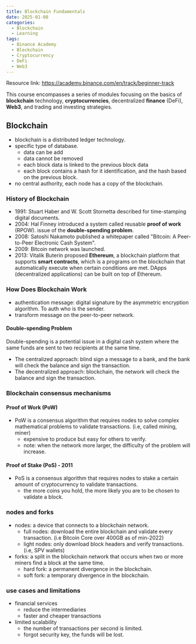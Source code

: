 ```yaml
---
title: Blockchain Fundamentals
date: 2025-01-08
categories:
  - Blockchain
  - Learning
tags:
  - Binance Academy
  - Blockchain
  - Cryptocurrency
  - DeFi
  - Web3
---
```



Resource link: <https://academy.binance.com/en/track/beginner-track>

This course encompasses a series of modules focusing on the basics of **blockchain** technology, **cryptocurrencies**, decentralized **finance** (DeFi), **Web3**, and trading and investing strategies.

## Blockchain

- blockchain is  a distributed ledger technology.
- specific type of database.
  - data can be add
  - data cannot be removed
  - each block data is linked to the previous block data
  - each block contains a hash for it identification, and the hash based on the previous block.
- no central authority, each node has a copy of the blockchain.

### History of Blockchain

- 1991: Stuart Haber and W. Scott Stornetta described for time-stamping digital documents.
- 2004: Hal Finney introduced a system called reusable **proof of work** (RPOW). issue of the **double-spending problem**.
- 2008: Satoshi Nakamoto published a whitepaper called "Bitcoin: A Peer-to-Peer Electronic Cash System".
- 2009: Bitcoin network was launched.
- 2013: Vitalik Buterin proposed **Ethereum**, a blockchain platform that supports **smart contracts**, which is a programs on the blockchain that automatically execute when certain conditions are met. DApps (decentralized applications) can be built on top of Ethereum.

### How Does Blockchain Work

- authentication message: digital signature by the asymmetric encryption algorithm. To auth who is the sender.
- transform message on the peer-to-peer network.

#### Double-spending Problem

Double-spending is a potential issue in a digital cash system where the same funds are sent to two recipients at the same time.

- The centralized approach: blind sign a message to a bank, and the bank will check the balance and sign the transaction.
- The decentralized approach: blockchain, the network will check the balance and sign the transaction.

### Blockchain consensus mechanisms

#### Proof of Work (PoW)

- PoW is a consensus algorithm that requires nodes to solve complex mathematical problems to validate transactions. (i.e, called mining, miner)
  - expensive to produce but easy for others to verify.
  - note: when the network more larger, the difficulty of the problem will increase.

#### Proof of Stake (PoS) - 2011

- PoS is a consensus algorithm that requires nodes to stake a certain amount of cryptocurrency to validate transactions.
  - the more coins you hold, the more likely you are to be chosen to validate a block.

### nodes and forks

- nodes: a device that connects to a blockchain network.
  - full nodes: download the entire blockchain and validate every transaction. (i.e Bitcoin Core over 400GB as of min-2022)
  - light nodes: only download block headers and verify transactions. (i.e, SPV wallets)
- forks: a split in the blockchain network that occurs when two or more miners find a block at the same time.
  - hard fork: a permanent divergence in the blockchain.
  - soft fork: a temporary divergence in the blockchain.

### use cases and limitations

- financial services
  - reduce the intermediaries
  - faster and cheaper transactions
- limited scalability
  - the number of transactions per second is limited.
  - forgot security key, the funds will be lost.
